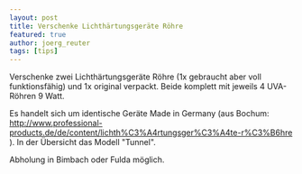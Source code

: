 ```yaml
---
layout: post
title: Verschenke Lichthärtungsgeräte Röhre
featured: true
author: joerg_reuter
tags: [tips]
---
```


Verschenke zwei Lichthärtungsgeräte Röhre (1x gebraucht aber voll funktionsfähig) und 1x original verpackt. Beide komplett mit jeweils 4 UVA-Röhren 9 Watt.

Es handelt sich um identische Geräte Made in Germany (aus Bochum: <http://www.professional-products.de/de/content/lichth%C3%A4rtungsger%C3%A4te-r%C3%B6hre> ). In der Übersicht das Modell "Tunnel".

Abholung in Bimbach oder Fulda möglich.
